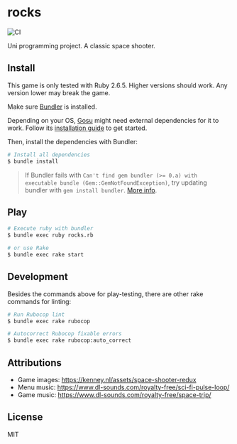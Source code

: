 # rocks

![CI](https://github.com/BjornLuG/rocks/workflows/CI/badge.svg)

Uni programming project. A classic space shooter.

## Install

This game is only tested with Ruby 2.6.5. Higher versions should work. Any version lower may break the game.

Make sure [Bundler](https://bundler.io/) is installed.

Depending on your OS, [Gosu](https://github.com/gosu/gosu) might need external dependencies for it to work. Follow its [installation guide](https://github.com/gosu/gosu/wiki#installation) to get started.

Then, install the dependencies with Bundler:

```bash
# Install all dependencies
$ bundle install
```

> If Bundler fails with `Can't find gem bundler (>= 0.a) with executable bundle (Gem::GemNotFoundException)`, try updating bundler with `gem install bundler`. [More info](https://bundler.io/blog/2019/01/04/an-update-on-the-bundler-2-release.html).

## Play

```bash
# Execute ruby with bundler
$ bundle exec ruby rocks.rb

# or use Rake
$ bundle exec rake start
```

## Development

Besides the commands above for play-testing, there are other rake commands for linting:

```bash
# Run Rubocop lint
$ bundle exec rake rubocop

# Autocorrect Rubocop fixable errors
$ bundle exec rake rubocop:auto_correct
```

## Attributions

- Game images: https://kenney.nl/assets/space-shooter-redux
- Menu music: https://www.dl-sounds.com/royalty-free/sci-fi-pulse-loop/
- Game music: https://www.dl-sounds.com/royalty-free/space-trip/

## License

MIT
